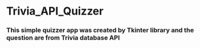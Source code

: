 # Trivia_API_Quizzer
### This simple quizzer app was created by Tkinter library and the question are from Trivia database API


